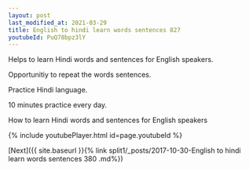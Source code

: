 ```yaml
---
layout: post
last_modified_at: 2021-03-29
title: English to hindi learn words sentences 827 
youtubeId: PuQ78bpz3lY
---
```

 
 
Helps to learn Hindi words and sentences for English speakers.

Opportunitiy to repeat the words sentences. 

Practice Hindi language. 
 
10 minutes practice every day. 
 
How to learn Hindi words and sentences for English speakers 
 
{% include youtubePlayer.html id=page.youtubeId %}
 
 
[Next]({{ site.baseurl }}{% link  split1/_posts/2017-10-30-English to hindi learn words sentences 380 .md%})
 
